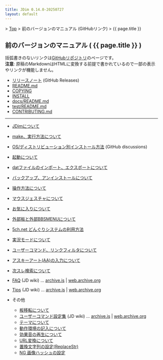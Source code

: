 ```yaml
---
title: JDim 0.14.0-20250727
layout: default
---
```

<!-- SPDX-License-Identifier: FSFAP OR GPL-2.0-or-later -->

&gt; [Top](../) &gt; 前のバージョンのマニュアル (GitHubリンク) &gt; {{ page.title }}


## 前のバージョンのマニュアル ( {{ page.title }} )

括弧書きのないリンクは[GitHubリポジトリ][gh]のページです。<br>
**注意**: 原稿のMarkdownはHTMLに変換する前提で書かれているので一部の表示やリンクが機能しません。

- [リリースノート][release-note] (GitHub Releases)
- [README.md][readme]
- [COPYING][copying]
- [INSTALL][install]
- [docs/README.md][docs-readme]
- [test/README.md][test-readme]
- [CONTRIBUTING.md][contributing]

---

- [JDimについて][about]
- [make、実行方法について][make]
- [OS/ディストリビューション別インストール方法][dis592] (GitHub discussions)
- [起動について][start]
- [datファイルのインポート、エクスポートについて][dat]
- [バックアップ、アンインストールについて][backup]

- [操作方法について][operation]
- [マウスジェスチャについて][mouse]

- [お気に入りについて][favorite]
- [外部板と外部BBSMENUについて][external]
- [5ch.net どんぐりシステムの利用方法][donguri]
- [実況モードについて][live]
- [ユーザーコマンド、リンクフィルタについて][usrcmd]
- [アスキーアート(AA)の入力について][asciiart]
- [次スレ検索について][next]

- [FAQ][jdwiki-faq] (JD wiki)
  … [archive.is][jdwiki-faq-is] | [web.archive.org][jdwiki-faq-org]
- [Tips][jdwiki-tips] (JD wiki)
  … [archive.is][jdwiki-tips-is] | [web.archive.org][jdwiki-tips-org]
- その他
  - [板移転について][move]
  - [ユーザーコマンド設定集][jdwiki-usrcmd] (JD wiki)
    … [archive.is][jdwiki-usrcmd-is] | [web.archive.org][jdwiki-usrcmd-org]
  - [テーマについて][skin]
  - [動作環境の記入について][environment]
  - [効果音の再生について][sound]
  - [URL変換について][urlreplace]
  - [置換文字列の設定(ReplaceStr)][replacestr]
  - [NG 画像ハッシュの設定][imghash]

[gh]: https://github.com/JDimproved/JDim/tree/JDim-v0.14.0

[release-note]: https://github.com/JDimproved/JDim/releases/tag/JDim-v0.14.0
[readme]: https://github.com/JDimproved/JDim/blob/JDim-v0.14.0/README.md
[copying]: https://github.com/JDimproved/JDim/blob/JDim-v0.14.0/COPYING
[install]: https://github.com/JDimproved/JDim/blob/JDim-v0.14.0/INSTALL
[docs-readme]: https://github.com/JDimproved/JDim/blob/JDim-v0.14.0/docs/README.md
[test-readme]: https://github.com/JDimproved/JDim/blob/JDim-v0.14.0/test/README.md
[contributing]: https://github.com/JDimproved/JDim/blob/JDim-v0.14.0/CONTRIBUTING.md

[about]: https://github.com/JDimproved/JDim/blob/JDim-v0.14.0/docs/manual/about.md
[make]: https://github.com/JDimproved/JDim/blob/JDim-v0.14.0/docs/manual/make.md
[dis592]: https://github.com/JDimproved/JDim/discussions/592
[start]: https://github.com/JDimproved/JDim/blob/JDim-v0.14.0/docs/manual/start.md
[dat]: https://github.com/JDimproved/JDim/blob/JDim-v0.14.0/docs/manual/dat.md
[backup]: https://github.com/JDimproved/JDim/blob/JDim-v0.14.0/docs/manual/backup.md

[operation]: https://github.com/JDimproved/JDim/blob/JDim-v0.14.0/docs/manual/operation.md
[mouse]: https://github.com/JDimproved/JDim/blob/JDim-v0.14.0/docs/manual/mouse.md

[favorite]: https://github.com/JDimproved/JDim/blob/JDim-v0.14.0/docs/manual/favorite.md
[external]: https://github.com/JDimproved/JDim/blob/JDim-v0.14.0/docs/manual/external.md
[donguri]: https://github.com/JDimproved/JDim/blob/JDim-v0.14.0/docs/manual/donguri.md
[live]: https://github.com/JDimproved/JDim/blob/JDim-v0.14.0/docs/manual/live.md
[usrcmd]: https://github.com/JDimproved/JDim/blob/JDim-v0.14.0/docs/manual/usrcmd.md
[asciiart]: https://github.com/JDimproved/JDim/blob/JDim-v0.14.0/docs/manual/asciiart.md
[next]: https://github.com/JDimproved/JDim/blob/JDim-v0.14.0/docs/manual/next.md

[jdwiki-faq]: https://ja.osdn.net/projects/jd4linux/wiki/FAQ
[jdwiki-faq-is]: https://archive.is/ZtMjr
[jdwiki-faq-org]: https://web.archive.org/web/20231209162353/https://ja.osdn.net/projects/jd4linux/wiki/FAQ
[jdwiki-tips]: https://ja.osdn.net/projects/jd4linux/wiki/Tips
[jdwiki-tips-is]: https://archive.is/CObFr
[jdwiki-tips-org]: https://web.archive.org/web/20220125151730/https://ja.osdn.net/projects/jd4linux/wiki/Tips
[move]: https://github.com/JDimproved/JDim/blob/JDim-v0.14.0/docs/manual/move.md
[jdwiki-usrcmd]: https://ja.osdn.net/projects/jd4linux/wiki/%E3%83%A6%E3%83%BC%E3%82%B6%E3%83%BC%E3%82%B3%E3%83%9E%E3%83%B3%E3%83%89%E8%A8%AD%E5%AE%9A%E9%9B%86
[jdwiki-usrcmd-is]: https://archive.is/pah68
[jdwiki-usrcmd-org]: https://web.archive.org/web/20220527002006/https://ja.osdn.net/projects/jd4linux/wiki/%E3%83%A6%E3%83%BC%E3%82%B6%E3%83%BC%E3%82%B3%E3%83%9E%E3%83%B3%E3%83%89%E8%A8%AD%E5%AE%9A%E9%9B%86
[skin]: https://github.com/JDimproved/JDim/blob/JDim-v0.14.0/docs/manual/skin.md
[environment]: https://github.com/JDimproved/JDim/blob/JDim-v0.14.0/docs/manual/environment.md
[sound]: https://github.com/JDimproved/JDim/blob/JDim-v0.14.0/docs/manual/sound.md
[urlreplace]: https://github.com/JDimproved/JDim/blob/JDim-v0.14.0/docs/manual/urlreplace.md
[replacestr]: https://github.com/JDimproved/JDim/blob/JDim-v0.14.0/docs/manual/replacestr.md
[imghash]: https://github.com/JDimproved/JDim/blob/JDim-v0.14.0/docs/manual/imghash.md
